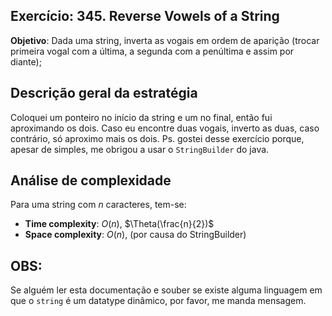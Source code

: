 ## Exercício: 345. Reverse Vowels of a String
**Objetivo**: Dada uma string, inverta as vogais em ordem de aparição (trocar primeira vogal com a última, a segunda com a penúltima e assim por diante);

## Descrição geral da estratégia
Coloquei um ponteiro no início da string e um no final, então fui aproximando os dois. Caso eu encontre duas vogais, inverto as duas, caso contrário, só aproximo mais os dois. Ps. gostei desse exercício porque, apesar de simples, me obrigou a usar o `StringBuilder` do java.

## Análise de complexidade
Para uma string com $n$ caracteres, tem-se:
- **Time complexity**: $O(n)$, $\Theta(\frac{n}{2})$ 
- **Space complexity**: $O(n)$, (por causa do StringBuilder)

## OBS:
Se alguém ler esta documentação e souber se existe alguma linguagem em que o `string` é um datatype dinâmico, por favor, me manda mensagem.
